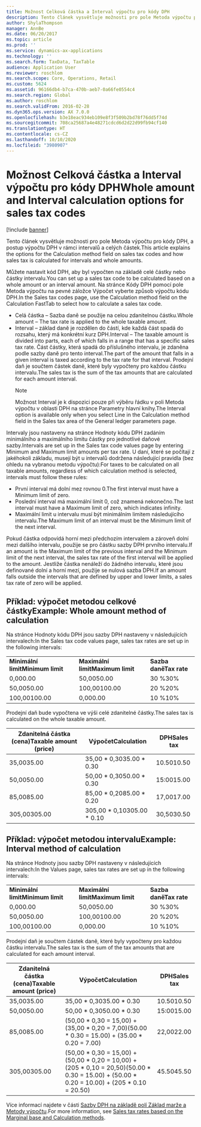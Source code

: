 ```yaml
---
title: Možnost Celková částka a Interval výpočtu pro kódy DPH
description: Tento článek vysvětluje možnosti pro pole Metoda výpočtu pro kódy DPH, a postup výpočtu DPH v rámci intervalů a celých částek.
author: ShylaThompson
manager: AnnBe
ms.date: 06/20/2017
ms.topic: article
ms.prod: ''
ms.service: dynamics-ax-applications
ms.technology: ''
ms.search.form: TaxData, TaxTable
audience: Application User
ms.reviewer: roschlom
ms.search.scope: Core, Operations, Retail
ms.custom: 5624
ms.assetid: 96166db4-b7ca-470b-aeb7-0a66fe0554c4
ms.search.region: Global
ms.author: roschlom
ms.search.validFrom: 2016-02-28
ms.dyn365.ops.version: AX 7.0.0
ms.openlocfilehash: b3e18eac934eb109e8f3f509b2bd78f76dd5f74d
ms.sourcegitcommit: 708ca25687a4e48271cdcd6d2d22d99fb94cf140
ms.translationtype: HT
ms.contentlocale: cs-CZ
ms.lasthandoff: 10/10/2020
ms.locfileid: "3980907"
---
```

# <a name="whole-amount-and-interval-calculation-options-for-sales-tax-codes"></a><span data-ttu-id="4bf5f-103">Možnost Celková částka a Interval výpočtu pro kódy DPH</span><span class="sxs-lookup"><span data-stu-id="4bf5f-103">Whole amount and Interval calculation options for sales tax codes</span></span>

[!include [banner](../includes/banner.md)]

<span data-ttu-id="4bf5f-104">Tento článek vysvětluje možnosti pro pole Metoda výpočtu pro kódy DPH, a postup výpočtu DPH v rámci intervalů a celých částek.</span><span class="sxs-lookup"><span data-stu-id="4bf5f-104">This article explains the options for the Calculation method field on sales tax codes and how sales tax is calculated for intervals and whole amounts.</span></span>

<span data-ttu-id="4bf5f-105">Můžete nastavit kód DPH, aby byl vypočten na základě celé částky nebo částky intervalu.</span><span class="sxs-lookup"><span data-stu-id="4bf5f-105">You can set up a sales tax code to be calculated based on a whole amount or an interval amount.</span></span> <span data-ttu-id="4bf5f-106">Na stránce Kódy DPH pomocí pole Metoda výpočtu na pevné záložce Výpočet vyberte způsob výpočtu kódu DPH.</span><span class="sxs-lookup"><span data-stu-id="4bf5f-106">In the Sales tax codes page, use the Calculation method field on the Calculation FastTab to select how to calculate a sales tax code.</span></span>
- <span data-ttu-id="4bf5f-107">Celá částka – Sazba daně se použije na celou zdanitelnou částku.</span><span class="sxs-lookup"><span data-stu-id="4bf5f-107">Whole amount – The tax rate is applied to the whole taxable amount.</span></span>
- <span data-ttu-id="4bf5f-108">Interval – základ daně je rozdělen do částí, kde každá část spadá do rozsahu, který má konkrétní kurz DPH.</span><span class="sxs-lookup"><span data-stu-id="4bf5f-108">Interval – The taxable amount is divided into parts, each of which falls in a range that has a specific sales tax rate.</span></span> <span data-ttu-id="4bf5f-109">Část částky, která spadá do příslušného intervalu, je zdaněna podle sazby daně pro tento interval.</span><span class="sxs-lookup"><span data-stu-id="4bf5f-109">The part of the amount that falls in a given interval is taxed according to the tax rate for that interval.</span></span> <span data-ttu-id="4bf5f-110">Prodejní daň je součtem částek daně, které byly vypočteny pro každou částku intervalu.</span><span class="sxs-lookup"><span data-stu-id="4bf5f-110">The sales tax is the sum of the tax amounts that are calculated for each amount interval.</span></span>
  > [!NOTE]                                                                                                                              
  > <span data-ttu-id="4bf5f-111">Možnost Interval je k dispozici pouze při výběru řádku v poli Metoda výpočtu v oblasti DPH na stránce Parametry hlavní knihy.</span><span class="sxs-lookup"><span data-stu-id="4bf5f-111">The Interval option is available only when you select Line in the Calculation method field in the Sales tax area of the General ledger parameters page.</span></span> 

<span data-ttu-id="4bf5f-112">Intervaly jsou nastaveny na stránce Hodnoty kódu DPH zadáním minimálního a maximálního limitu částky pro jednotlivé daňové sazby.</span><span class="sxs-lookup"><span data-stu-id="4bf5f-112">Intervals are set up in the Sales tax code values page by entering Minimum and Maximum limit amounts per tax rate.</span></span> <span data-ttu-id="4bf5f-113">U daní, které se počítají z jakéhokoli základu, musejí být u intervalů dodržena následující pravidla (bez ohledu na vybranou metodu výpočtu):</span><span class="sxs-lookup"><span data-stu-id="4bf5f-113">For taxes to be calculated on all taxable amounts, regardless of which calculation method is selected, intervals must follow these rules:</span></span>
-   <span data-ttu-id="4bf5f-114">První interval má dolní mez rovnou 0.</span><span class="sxs-lookup"><span data-stu-id="4bf5f-114">The first interval must have a Minimum limit of zero.</span></span>
-   <span data-ttu-id="4bf5f-115">Poslední interval má maximální limit 0, což znamená nekonečno.</span><span class="sxs-lookup"><span data-stu-id="4bf5f-115">The last interval must have a Maximum limit of zero, which indicates infinity.</span></span>
-   <span data-ttu-id="4bf5f-116">Maximální limit u intervalu musí být minimálním limitem následujícího intervalu.</span><span class="sxs-lookup"><span data-stu-id="4bf5f-116">The Maximum limit of an interval must be the Minimum limit of the next interval.</span></span>

<span data-ttu-id="4bf5f-117">Pokud částka odpovídá horní mezi předchozím intervalem a zároveň dolní mezi dalšího intervalu, použije se pro částku sazby DPH prvního intervalu.</span><span class="sxs-lookup"><span data-stu-id="4bf5f-117">If an amount is the Maximum limit of the previous interval and the Minimum limit of the next interval, the sales tax rate of the first interval will be applied to the amount.</span></span> <span data-ttu-id="4bf5f-118">Jestliže částka nenáleží do žádného intervalu, které jsou definované dolní a horní mezí, použije se nulová sazba DPH.</span><span class="sxs-lookup"><span data-stu-id="4bf5f-118">If an amount falls outside the intervals that are defined by upper and lower limits, a sales tax rate of zero will be applied.</span></span>

## <a name="example-whole-amount-method-of-calculation"></a><span data-ttu-id="4bf5f-119">Příklad: výpočet metodou celkové částky</span><span class="sxs-lookup"><span data-stu-id="4bf5f-119">Example: Whole amount method of calculation</span></span>
<span data-ttu-id="4bf5f-120">Na stránce Hodnoty kódu DPH jsou sazby DPH nastaveny v následujících intervalech:</span><span class="sxs-lookup"><span data-stu-id="4bf5f-120">In the Sales tax code values page, sales tax rates are set up in the following intervals:</span></span>

|                   |                   |              |
|-------------------|-------------------|--------------|
| <span data-ttu-id="4bf5f-121">**Minimální limit**</span><span class="sxs-lookup"><span data-stu-id="4bf5f-121">**Minimum limit**</span></span> | <span data-ttu-id="4bf5f-122">**Maximální limit**</span><span class="sxs-lookup"><span data-stu-id="4bf5f-122">**Maximum limit**</span></span> | <span data-ttu-id="4bf5f-123">**Sazba daně**</span><span class="sxs-lookup"><span data-stu-id="4bf5f-123">**Tax rate**</span></span> |
| <span data-ttu-id="4bf5f-124">0,00</span><span class="sxs-lookup"><span data-stu-id="4bf5f-124">0.00</span></span>              | <span data-ttu-id="4bf5f-125">50,00</span><span class="sxs-lookup"><span data-stu-id="4bf5f-125">50.00</span></span>             | <span data-ttu-id="4bf5f-126">30 %</span><span class="sxs-lookup"><span data-stu-id="4bf5f-126">30%</span></span>          |
| <span data-ttu-id="4bf5f-127">50,00</span><span class="sxs-lookup"><span data-stu-id="4bf5f-127">50.00</span></span>             | <span data-ttu-id="4bf5f-128">100,00</span><span class="sxs-lookup"><span data-stu-id="4bf5f-128">100.00</span></span>            | <span data-ttu-id="4bf5f-129">20 %</span><span class="sxs-lookup"><span data-stu-id="4bf5f-129">20%</span></span>          |
| <span data-ttu-id="4bf5f-130">100,00</span><span class="sxs-lookup"><span data-stu-id="4bf5f-130">100.00</span></span>            | <span data-ttu-id="4bf5f-131">0,00</span><span class="sxs-lookup"><span data-stu-id="4bf5f-131">0.00</span></span>              | <span data-ttu-id="4bf5f-132">10 %</span><span class="sxs-lookup"><span data-stu-id="4bf5f-132">10%</span></span>          |

<span data-ttu-id="4bf5f-133">Prodejní daň bude vypočtena ve výši celé zdanitelné částky.</span><span class="sxs-lookup"><span data-stu-id="4bf5f-133">The sales tax is calculated on the whole taxable amount.</span></span>

| <span data-ttu-id="4bf5f-134">Zdanitelná částka (cena)</span><span class="sxs-lookup"><span data-stu-id="4bf5f-134">Taxable amount (price)</span></span> | <span data-ttu-id="4bf5f-135">Výpočet</span><span class="sxs-lookup"><span data-stu-id="4bf5f-135">Calculation</span></span>    | <span data-ttu-id="4bf5f-136">DPH</span><span class="sxs-lookup"><span data-stu-id="4bf5f-136">Sales tax</span></span> |
|------------------------|----------------|-----------|
| <span data-ttu-id="4bf5f-137">35,00</span><span class="sxs-lookup"><span data-stu-id="4bf5f-137">35.00</span></span>                  | <span data-ttu-id="4bf5f-138">35,00 \* 0,30</span><span class="sxs-lookup"><span data-stu-id="4bf5f-138">35.00 \* 0.30</span></span>  | <span data-ttu-id="4bf5f-139">10.50</span><span class="sxs-lookup"><span data-stu-id="4bf5f-139">10.50</span></span>     |
| <span data-ttu-id="4bf5f-140">50,00</span><span class="sxs-lookup"><span data-stu-id="4bf5f-140">50.00</span></span>                  | <span data-ttu-id="4bf5f-141">50,00 \* 0,30</span><span class="sxs-lookup"><span data-stu-id="4bf5f-141">50.00 \* 0.30</span></span>  | <span data-ttu-id="4bf5f-142">15:00</span><span class="sxs-lookup"><span data-stu-id="4bf5f-142">15.00</span></span>     |
| <span data-ttu-id="4bf5f-143">85,00</span><span class="sxs-lookup"><span data-stu-id="4bf5f-143">85.00</span></span>                  | <span data-ttu-id="4bf5f-144">85,00 \* 0,20</span><span class="sxs-lookup"><span data-stu-id="4bf5f-144">85.00 \* 0.20</span></span>  | <span data-ttu-id="4bf5f-145">17,00</span><span class="sxs-lookup"><span data-stu-id="4bf5f-145">17.00</span></span>     |
| <span data-ttu-id="4bf5f-146">305,00</span><span class="sxs-lookup"><span data-stu-id="4bf5f-146">305.00</span></span>                 | <span data-ttu-id="4bf5f-147">305,00 \* 0,10</span><span class="sxs-lookup"><span data-stu-id="4bf5f-147">305.00 \* 0.10</span></span> | <span data-ttu-id="4bf5f-148">30,50</span><span class="sxs-lookup"><span data-stu-id="4bf5f-148">30.50</span></span>     |

## <a name="example-interval-method-of-calculation"></a><span data-ttu-id="4bf5f-149"> Příklad: výpočet metodou intervalu</span><span class="sxs-lookup"><span data-stu-id="4bf5f-149">Example: Interval method of calculation</span></span>
<span data-ttu-id="4bf5f-150">Na stránce Hodnoty jsou sazby DPH nastaveny v následujících intervalech:</span><span class="sxs-lookup"><span data-stu-id="4bf5f-150">In the Values page, sales tax rates are set up in the following intervals:</span></span>

|                   |                   |              |
|-------------------|-------------------|--------------|
| <span data-ttu-id="4bf5f-151">**Minimální limit**</span><span class="sxs-lookup"><span data-stu-id="4bf5f-151">**Minimum limit**</span></span> | <span data-ttu-id="4bf5f-152">**Maximální limit**</span><span class="sxs-lookup"><span data-stu-id="4bf5f-152">**Maximum limit**</span></span> | <span data-ttu-id="4bf5f-153">**Sazba daně**</span><span class="sxs-lookup"><span data-stu-id="4bf5f-153">**Tax rate**</span></span> |
| <span data-ttu-id="4bf5f-154">0,00</span><span class="sxs-lookup"><span data-stu-id="4bf5f-154">0.00</span></span>              | <span data-ttu-id="4bf5f-155">50,00</span><span class="sxs-lookup"><span data-stu-id="4bf5f-155">50.00</span></span>             | <span data-ttu-id="4bf5f-156">30 %</span><span class="sxs-lookup"><span data-stu-id="4bf5f-156">30%</span></span>          |
| <span data-ttu-id="4bf5f-157">50,00</span><span class="sxs-lookup"><span data-stu-id="4bf5f-157">50.00</span></span>             | <span data-ttu-id="4bf5f-158">100,00</span><span class="sxs-lookup"><span data-stu-id="4bf5f-158">100.00</span></span>            | <span data-ttu-id="4bf5f-159">20 %</span><span class="sxs-lookup"><span data-stu-id="4bf5f-159">20%</span></span>          |
| <span data-ttu-id="4bf5f-160">100,00</span><span class="sxs-lookup"><span data-stu-id="4bf5f-160">100.00</span></span>            | <span data-ttu-id="4bf5f-161">0,00</span><span class="sxs-lookup"><span data-stu-id="4bf5f-161">0.00</span></span>              | <span data-ttu-id="4bf5f-162">10 %</span><span class="sxs-lookup"><span data-stu-id="4bf5f-162">10%</span></span>          |

<span data-ttu-id="4bf5f-163">Prodejní daň je součtem částek daně, které byly vypočteny pro každou částku intervalu.</span><span class="sxs-lookup"><span data-stu-id="4bf5f-163">The sales tax is the sum of the tax amounts that are calculated for each amount interval.</span></span>

| <span data-ttu-id="4bf5f-164">Zdanitelná částka (cena)</span><span class="sxs-lookup"><span data-stu-id="4bf5f-164">Taxable amount (price)</span></span> | <span data-ttu-id="4bf5f-165">Výpočet</span><span class="sxs-lookup"><span data-stu-id="4bf5f-165">Calculation</span></span>                                                               | <span data-ttu-id="4bf5f-166">DPH</span><span class="sxs-lookup"><span data-stu-id="4bf5f-166">Sales tax</span></span> |
|------------------------|---------------------------------------------------------------------------|-----------|
| <span data-ttu-id="4bf5f-167">35,00</span><span class="sxs-lookup"><span data-stu-id="4bf5f-167">35.00</span></span>                  | <span data-ttu-id="4bf5f-168">35,00 \* 0,30</span><span class="sxs-lookup"><span data-stu-id="4bf5f-168">35.00 \* 0.30</span></span>                                                             | <span data-ttu-id="4bf5f-169">10.50</span><span class="sxs-lookup"><span data-stu-id="4bf5f-169">10.50</span></span>     |
| <span data-ttu-id="4bf5f-170">50,00</span><span class="sxs-lookup"><span data-stu-id="4bf5f-170">50.00</span></span>                  | <span data-ttu-id="4bf5f-171">50,00 \* 0,30</span><span class="sxs-lookup"><span data-stu-id="4bf5f-171">50.00 \* 0.30</span></span>                                                             | <span data-ttu-id="4bf5f-172">15:00</span><span class="sxs-lookup"><span data-stu-id="4bf5f-172">15.00</span></span>     |
| <span data-ttu-id="4bf5f-173">85,00</span><span class="sxs-lookup"><span data-stu-id="4bf5f-173">85.00</span></span>                  | <span data-ttu-id="4bf5f-174">(50,00 \* 0,30 = 15,00) + (35,00 \* 0,20 = 7,00)</span><span class="sxs-lookup"><span data-stu-id="4bf5f-174">(50.00 \* 0.30 = 15.00) + (35.00 \* 0.20 = 7.00)</span></span>                          | <span data-ttu-id="4bf5f-175">22,00</span><span class="sxs-lookup"><span data-stu-id="4bf5f-175">22.00</span></span>     |
| <span data-ttu-id="4bf5f-176">305,00</span><span class="sxs-lookup"><span data-stu-id="4bf5f-176">305.00</span></span>                 | <span data-ttu-id="4bf5f-177">(50,00 \* 0,30 = 15,00) + (50,00 \* 0,20 = 10,00) + (205 \* 0,10 = 20,50)</span><span class="sxs-lookup"><span data-stu-id="4bf5f-177">(50.00 \* 0.30 = 15.00) + (50.00 \* 0.20 = 10.00) + (205 \* 0.10 = 20.50)</span></span> | <span data-ttu-id="4bf5f-178">45.50</span><span class="sxs-lookup"><span data-stu-id="4bf5f-178">45.50</span></span>     |



<span data-ttu-id="4bf5f-179">Více informací najdete v části [Sazby DPH na základě polí Základ marže a Metody výpočtu](marginal-base-field.md).</span><span class="sxs-lookup"><span data-stu-id="4bf5f-179">For more information, see [Sales tax rates based on the Marginal base and Calculation methods](marginal-base-field.md).</span></span>





